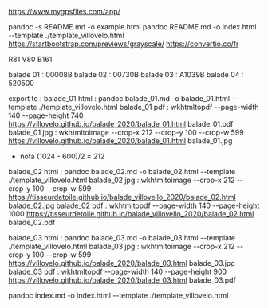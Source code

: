 https://www.mygpsfiles.com/app/

pandoc -s README.md -o example.html
pandoc README.md -o index.html --template ./template_villovelo.html
https://startbootstrap.com/previews/grayscale/
https://convertio.co/fr

R81 V80 B161

balade 01 : 00008B
balade 02 : 00730B
balade 03 : A1039B
balade 04 : 520500

export to :
balade_01 html : pandoc balade_01.md -o balade_01.html --template ./template_villovelo.html
balade_01 pdf : wkhtmltopdf --page-width 140 --page-height 740 https://villovelo.github.io/balade_2020/balade_01.html balade_01.pdf
balade_01 jpg : wkhtmltoimage --crop-x 212 --crop-y 100 --crop-w 599 https://villovelo.github.io/balade_2020/balade_01.html balade_01.jpg

- nota (1024 - 600)/2 = 212

balade_02 html : pandoc balade_02.md -o balade_02.html --template ./template_villovelo.html
balade_02 jpg : wkhtmltoimage --crop-x 212 --crop-y 100 --crop-w 599 https://tisseurdetoile.github.io/balade_villovello_2020/balade_02.html balade_02.jpg
balade_02 pdf : wkhtmltopdf --page-width 140 --page-height 1000 https://tisseurdetoile.github.io/balade_villovello_2020/balade_02.html balade_02.pdf

balade_03 html : pandoc balade_03.md -o balade_03.html --template ./template_villovelo.html
balade_03 jpg : wkhtmltoimage --crop-x 212 --crop-y 100 --crop-w 599 https://villovelo.github.io/balade_2020/balade_03.html balade_03.jpg
balade_03 pdf : wkhtmltopdf --page-width 140 --page-height 900 https://villovelo.github.io/balade_2020/balade_03.html balade_03.pdf

pandoc index.md -o index.html --template ./template_villovelo.html
